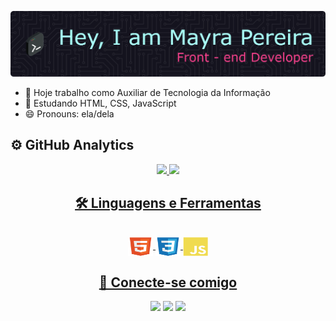 ![github-header-image](https://github.com/MayraPereira/MayraPereira/blob/main/github-header-image%20(5).png?raw=true)

<!--### Olá, eu sou a Mayra Pereira-->


- 🔭 Hoje trabalho como Auxiliar de Tecnologia da Informação
- 🌱 Estudando HTML, CSS, JavaScript
- 😄 Pronouns: ela/dela

## ⚙️  GitHub Analytics
<div align="center">
  <a href="https://github.com/MayraPereira">
  <p>
  <img height="180em" src="https://github-readme-stats.vercel.app/api?username=MayraPereira&show_icons=true&theme=radical&include_all_commits=true&count_private=true"/>
  <img height="180em" src="https://github-readme-stats.vercel.app/api/top-langs/?username=MayraPereira&layout=compact&langs_count=7&theme=radical"/>
  </p)
</div>

## 🛠  Linguagens e Ferramentas
<div style="display: inline_block"><br>
  <img align="center" alt="May-HTML" height="30" width="40" src="https://raw.githubusercontent.com/devicons/devicon/master/icons/html5/html5-original.svg">
  <img align="center" alt="May-CSS" height="30" width="40" src="https://raw.githubusercontent.com/devicons/devicon/master/icons/css3/css3-original.svg">
  <img align="center" alt="May-Js" height="30" width="40" src="https://raw.githubusercontent.com/devicons/devicon/master/icons/javascript/javascript-plain.svg">
</div>

## 👥 Conecte-se comigo
<div>
  <a href="https://www.linkedin.com/in/mayracpereira/" target="_blank"><img src="https://img.shields.io/badge/-LinkedIn-%230077B5?style=for-the-badge&logo=linkedin&logoColor=white" target="_blank"></a> 
  <a href = "mailto:mayra.pereira08@gmail.com"><img src="https://img.shields.io/badge/-Gmail-%23333?style=for-the-badge&logo=gmail&logoColor=white" target="_blank"></a>
    <a href="https://instagram.com/mayracpereira" target="_blank"><img src="https://img.shields.io/badge/-Instagram-%23E4405F?style=for-the-badge&logo=instagram&logoColor=white" target="_blank"></a>
</div>
